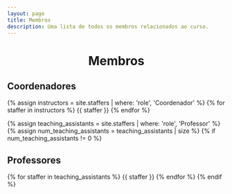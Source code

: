 ```yaml
---
layout: page
title: Membros
description: Uma lista de todos os membros relacionados ao curso.
---
```


<h1 align="center"> <span style='font-weight: bold;'> Membros </span> </h1>

## Coordenadores

{% assign instructors = site.staffers | where: 'role', 'Coordenador' %}
{% for staffer in instructors %}
{{ staffer }}
{% endfor %}

{% assign teaching_assistants = site.staffers | where: 'role', 'Professor' %}
{% assign num_teaching_assistants = teaching_assistants | size %}
{% if num_teaching_assistants != 0 %}

## Professores

{% for staffer in teaching_assistants %}
{{ staffer }}
{% endfor %}
{% endif %}
